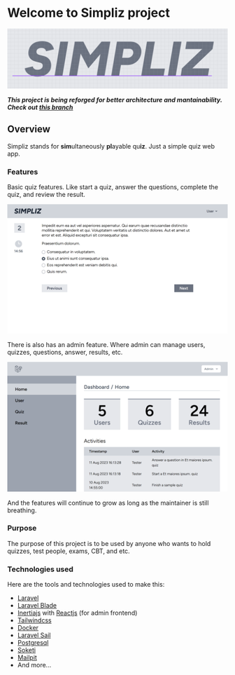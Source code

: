 # Welcome to Simpliz project

![Simpliz logo](docs/assets/readme/img/simpliz_logo.png)

***This project is being reforged for better architecture and mantainability. Check out [this branch](https://github.com/stackpan/simpliz/tree/v2)***

## Overview

Simpliz stands for **sim**ultaneously **pl**ayable qu**iz**. Just a simple quiz web app.

### Features

Basic quiz features. Like start a quiz, answer the questions, complete the quiz, and review the result.

![Answering question page](docs/assets/readme/img/answering_question_page_screenshot.png)

There is also has an admin feature. Where admin can manage users, quizzes, questions, answer, results, etc.

![Admin dashboard page](docs/assets/readme/img/admin_dasboard_home_page_screenshot.png)

And the features will continue to grow as long as the maintainer is still breathing.

### Purpose

The purpose of this project is to be used by anyone who wants to hold quizzes, test people, exams, CBT, and etc.

### Technologies used

Here are the tools and technologies used to make this:
- [Laravel](https://laravel.com/)
- [Laravel Blade](https://laravel.com/docs/10.x/blade)
- [Inertiajs](https://inertiajs.com/) with [Reactjs](https://react.dev/) (for admin frontend)
- [Tailwindcss](https://tailwindcss.com/)
- [Docker](https://www.docker.com/)
- [Laravel Sail](https://laravel.com/docs/10.x/sail)
- [Postgresql](https://www.postgresql.org/)
- [Soketi](https://soketi.app/)
- [Mailpit](https://github.com/axllent/mailpit)
- And more...
